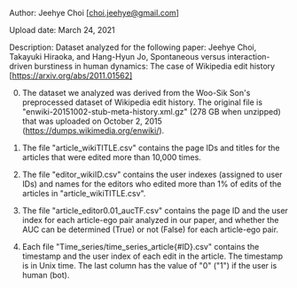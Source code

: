 Author: Jeehye Choi [choi.jeehye@gmail.com]

Upload date: March 24, 2021

Description: Dataset analyzed for the following paper: Jeehye Choi, Takayuki Hiraoka, and Hang-Hyun Jo, Spontaneous versus interaction-driven burstiness in human dynamics: The case of Wikipedia edit history [https://arxiv.org/abs/2011.01562] 


0. The dataset we analyzed was derived from the Woo-Sik Son's preprocessed dataset of Wikipedia edit history. The original file is "enwiki-20151002-stub-meta-history.xml.gz" (278 GB when unzipped) that was uploaded on October 2, 2015 (https://dumps.wikimedia.org/enwiki/).

1. The file "article_wikiTITLE.csv" contains the page IDs and titles for the articles that were edited more than 10,000 times.

2. The file "editor_wikiID.csv" contains the user indexes (assigned to user IDs) and names for the editors who edited more than 1% of edits of the articles in "article_wikiTITLE.csv".

3. The file "article_editor0.01_aucTF.csv" contains the page ID and the user index for each article-ego pair analyzed in our paper, and whether the AUC can be determined (True) or not (False) for each article-ego pair.

4. Each file "Time_series/time_series_article{\#ID}.csv" contains the timestamp and the user index of each edit in the article. The timestamp is in Unix time. The last column has the value of "0" ("1") if the user is human (bot).
